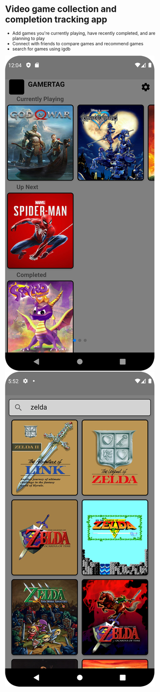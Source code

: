 # Video game collection and completion tracking app
- Add games you're currently playing, have recently completed, and are planning to play
- Connect with friends to compare games and recommend games
- search for games using igdb

![games](assets/mygames.png)
![search](assets/SearchScreen.png)